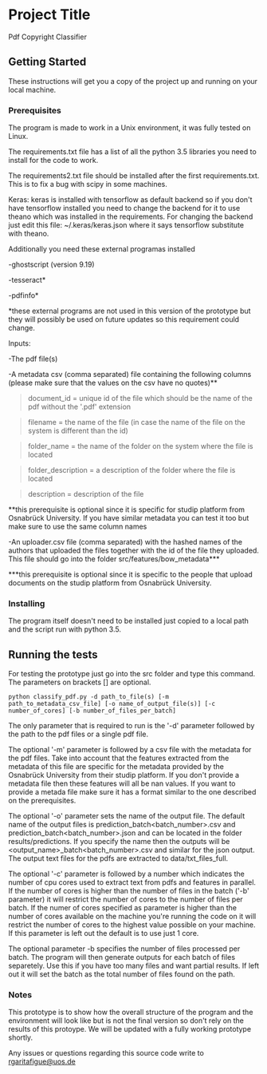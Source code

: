 # Project Title

Pdf Copyright Classifier

## Getting Started

These instructions will get you a copy of the project up and running on your local machine.

### Prerequisites

The program is made to work in a Unix environment, it was fully tested on Linux.

The requirements.txt file has a list of all the python 3.5 libraries you need to install for the 
code to work.

The requirements2.txt file should be installed after the first requirements.txt. This is to fix a bug with scipy in some machines.

Keras: keras is installed with tensorflow as default backend so if you don't have tensorflow installed you need to change the backend for it to use theano which was installed in 
the requirements. For changing the backend just edit this file: ~/.keras/keras.json where it says tensorflow substitute with theano. 

Additionally you need these external programas installed 

-ghostscript (version 9.19)

-tesseract*

-pdfinfo*

*these external programs are not used in this version of the prototype but they will possibly be used on future updates so this requirement could change.

Inputs:

-The pdf file(s)

-A metadata csv (comma separated) file containing the following columns (please make sure that the values on the csv have no quotes)**

>document_id = unique id of the file which should be the name of the pdf without the '.pdf' extension

>filename = the name of the file (in case the name of the file on the system is different than the id)

>folder_name = the name of the folder on the system where the file is located

>folder_description = a description of the folder where the file is located

>description = description of the file

**this prerequisite is optional since it is specific for studip platform from Osnabrück University. If you have similar metadata you can test it too but make sure to use the 
same column names

-An uploader.csv file (comma separated) with the hashed names of the authors that uploaded the files together with the id of the file they uploaded. This file should go into 
the folder src/features/bow_metadata***

***this prerequisite is optional since it is specific to the people that upload documents on the studip platform from Osnabrück University.

### Installing

The program itself doesn't need to be installed just copied to a local path and the script run with python 3.5.

## Running the tests

For testing the prototype just go into the src folder and type this command. The parameters on brackets [] are optional. 

```
python classify_pdf.py -d path_to_file(s) [-m path_to_metadata_csv_file] [-o name_of_output_file(s)] [-c number_of_cores] [-b number_of_files_per_batch]
```
The only parameter that is required to run is the '-d' parameter followed by the path to the pdf files or a single pdf file.

The optional '-m' parameter is followed by a csv file with the metadata for the pdf files. Take into account that the features extracted from the metadata of this file are 
specific for the metadata provided by the Osnabrück University from their studip platform. If you don't provide a metadata file then these features will all be nan values. If 
you want to provide a metada file make sure it has a format similar to the one described on the prerequisites.

The optional '-o' parameter sets the name of the output file. The default name of the output files is prediction_batch<batch_number>.csv and prediction_batch<batch_number>.json 
and can be located in the folder results/predictions. If you specify the name then the outputs will be <output_name>_batch<batch_number>.csv and similar for the json 
output. The output text files for the pdfs are extracted to data/txt_files_full. 

The optional '-c' parameter is followed by a number which indicates the number of cpu cores used to extract text from pdfs and features in parallel. If the number of cores is 
higher than the number of files in the batch ('-b' parameter) it will restrict the number of cores to the number of files per batch. If the numer of cores specified as parameter 
is higher than the number of cores available on the machine you're running the code on it will restrict the number of cores to the highest value possible on your machine. If 
this parameter is left out the default is to use just 1 core.

The optional parameter -b specifies the number of files processed per batch. The program will then generate outputs for each batch of files separetely. Use this if you have too 
many files and want partial results. If left out it will set the batch as the total number of files found on the path. 

### Notes

This prototype is to show how the overall structure of the program and the environment will look like but is not the final version so don't rely on the results of this protoype.
We will be updated with a fully working prototype shortly.

Any issues or questions regarding this source code write to rgaritafigue@uos.de 
